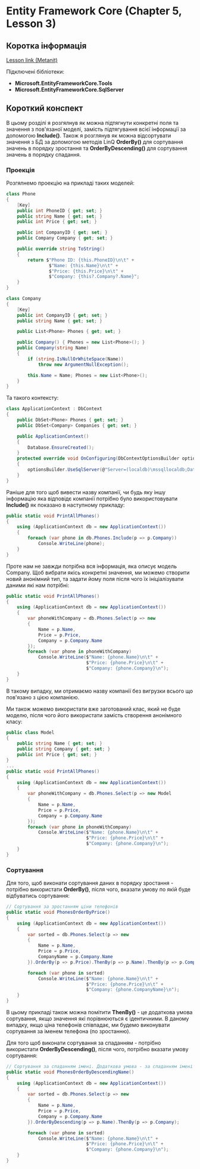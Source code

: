 # Entity Framework Core (Chapter 5, Lesson 3)

## Коротка інформація
[Lesson link (Metanit)](https://metanit.com/sharp/entityframeworkcore/5.3.php)

Підключені бібліотеки:

* **Microsoft.EntityFrameworkCore.Tools**
* **Microsoft.EntityFrameworkCore.SqlServer**

## Короткий конспект

В цьому розділі я розгялнув як можна підтягнути конкретні поля та значення з пов'язаної моделі, замість підтягування всієї інформації за допомогою **Include()**.
Також я розглянув як можна відсортувати значення з БД за допомогою методів LinQ **OrderBy()** для сортування значень в порядку зростання та **OrderByDescending()** для 
сортування значень в порядку спадання.

### Проекція

Розгялнемо проекцію на прикладі таких моделей:

```csharp
class Phone
{
    [Key]
    public int PhoneID { get; set; }
    public string Name { get; set; }
    public int Price { get; set; }

    public int CompanyID { get; set; }
    public Company Company { get; set; }

    public override string ToString()
    {
        return $"Phone ID: {this.PhoneID}\n\t" +
                $"Name: {this.Name}\n\t" +
                $"Price: {this.Price}\n\t" +
                $"Company: {this?.Company?.Name}";
    }
}

class Company
{
    [Key]
    public int CompanyID { get; set; }
    public string Name { get; set; }

    public List<Phone> Phones { get; set; }

    public Company() { Phones = new List<Phone>(); }
    public Company(string Name)
    {
        if (string.IsNullOrWhiteSpace(Name))
            throw new ArgumentNullException();

        this.Name = Name; Phones = new List<Phone>();
    }
}
```

Та такого контексту:

```csharp
class ApplicationContext : DbContext
{
    public DbSet<Phone> Phones { get; set; }
    public DbSet<Company> Companies { get; set; }

    public ApplicationContext()
    {
        Database.EnsureCreated();
    }
    protected override void OnConfiguring(DbContextOptionsBuilder optionsBuilder)
    {
        optionsBuilder.UseSqlServer(@"Server=(localdb)\mssqllocaldb;Database=EF5.3;Trusted_Connection=True;");
    }
}
```

Раніше для того щоб вивести назву компанії, чи будь яку іншу інформацію яка відповідє компанії потрібно було використовувати **Include()** як показано в наступному 
прикладу:

```csharp
public static void PrintAllPhones()
{
    using (ApplicationContext db = new ApplicationContext())
    {
        foreach (var phone in db.Phones.Include(p => p.Company))
            Console.WriteLine(phone);
    }
}
```

Проте нам не завжди потрібна вся інформація, яка описує модель Company. Щоб вибрати якісь конкретні значення, ми можемо створити новий анонімний тип, та задати йому 
поля після чого їх ініціалізувати даними які нам потрібні:

```csharp
public static void PrintAllPhones()
{
    using (ApplicationContext db = new ApplicationContext())
    {
        var phoneWithCompany = db.Phones.Select(p => new
        {
            Name = p.Name,
            Price = p.Price,
            Company = p.Company.Name
        });
        foreach (var phone in phoneWithCompany)
            Console.WriteLine($"Name: {phone.Name}\n\t" +
                              $"Price: {phone.Price}\n\t" +
                              $"Company: {phone.Company}\n");
    }
}
```

В такому випадку, ми отримаємо назву компанії без вигрузки всього що пов'язано з цією компанією.

Ми також можемо використати вже заготований клас, який не буде моделю, після чого його використати замість створення анонімного класу:

```csharp
public class Model
{
    public string Name { get; set; }
    public string Company { get; set; }
    public int Price { get; set; }
}
...
public static void PrintAllPhones()
{
    using (ApplicationContext db = new ApplicationContext())
    {
        var phoneWithCompany = db.Phones.Select(p => new Model
        {
            Name = p.Name,
            Price = p.Price,
            Company = p.Company.Name
        });
        foreach (var phone in phoneWithCompany)
            Console.WriteLine($"Name: {phone.Name}\n\t" +
                              $"Price: {phone.Price}\n\t" +
                              $"Company: {phone.Company}\n");
    }
}
```

### Сортування

Для того, щоб виконати сортування даних в порядку зростання - потрібно використати **OrderBy()**, після чого, вказати умову по якій буде відбуватись сортування:

```csharp
// Сортування за зростанням ціни телефонів
public static void PhonesOrderByPrice()
{
    using (ApplicationContext db = new ApplicationContext())
    {
        var sorted = db.Phones.Select(p => new
        {
            Name = p.Name,
            Price = p.Price,
            CompanyName = p.Company.Name
        }).OrderBy(p => p.Price).ThenBy(p => p.Name).ThenBy(p => p.CompanyName);

        foreach (var phone in sorted)
            Console.WriteLine($"Name: {phone.Name}\n\t" +
                              $"Price: {phone.Price}\n\t" +
                              $"Company: {phone.CompanyName}\n");
    }
}
```

В цьому прикладі також можна помітити **ThenBy()** - це додаткова умова сортування, якщо значення які порівнюються є ідентичними. В даному випадку, якщо 
ціна телефонів співпадає, ми будемо виконувати сортування за іменем телефона (по зростанню).

Для того щоб виконати сортування за спаданням - потрібно використати **OrderByDescending()**, після чого, потрібно вказати умову сортування:

```csharp
// Сортування за спаданням імені. Додаткова умова - за спаданням імені компанії.
public static void PhonesOrderByDescendingName()
{
    using (ApplicationContext db = new ApplicationContext())
    {
        var sorted = db.Phones.Select(p => new
        {
            Name = p.Name,
            Price = p.Price,
            Company = p.Company.Name
        }).OrderByDescending(p => p.Name).ThenBy(p => p.Company);

        foreach (var phone in sorted)
            Console.WriteLine($"Name: {phone.Name}\n\t" +
                              $"Price: {phone.Price}\n\t" +
                              $"Company: {phone.Company}\n");
    }
}
```